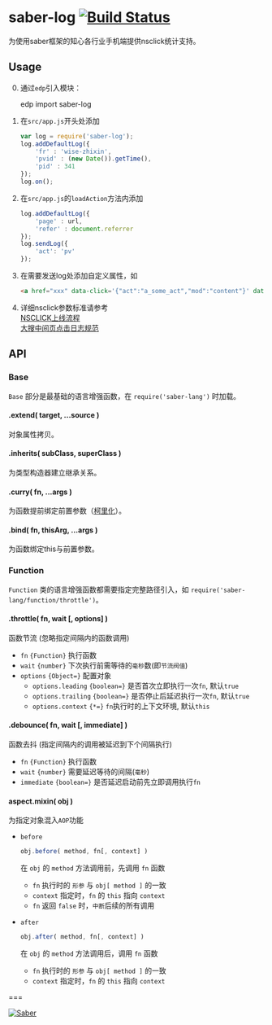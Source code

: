 saber-log [![Build Status](https://travis-ci.org/ecomfe/saber-log.png)](https://travis-ci.org/ecomfe/saber-log)
===

为使用saber框架的知心各行业手机端提供nsclick统计支持。

## Usage

0. 通过`edp`引入模块：

    edp import saber-log

1. 在`src/app.js`开头处添加
    ```javascript
    var log = require('saber-log');
    log.addDefaultLog({
        'fr' : 'wise-zhixin',
        'pvid' : (new Date()).getTime(),
        'pid' : 341
    });
    log.on();
    ```

2. 在`src/app.js`的`loadAction`方法内添加
    ```javascript
    log.addDefaultLog({
        'page' : url,
        'refer' : document.referrer
    });
    log.sendLog({
        'act': 'pv'
    });
    ```
3. 在需要发送log处添加自定义属性，如
    ```html
    <a href="xxx" data-click='{"act":"a_some_act","mod":"content"}' data-log="btn">xxx</a>
    ```

4. 详细nsclick参数标准请参考  
    [NSCLICK上线流程](http://wiki.babel.baidu.com/twiki/bin/view/Ps/OP/NSCLICK%E4%B8%8A%E7%BA%BF%E6%B5%81%E7%A8%8B)  
    [大搜中间页点击日志规范](http://wiki.babel.baidu.com/twiki/pub/Ps/Rank/UbsTopic/Middle_page/%E5%A4%A7%E6%90%9C%E7%B4%A2%E4%B8%AD%E9%97%B4%E9%A1%B5%E7%82%B9%E5%87%BB%E6%97%A5%E5%BF%97%E8%A7%84%E8%8C%83v0.4.pdf)

## API

### Base

`Base` 部分是最基础的语言增强函数，在 `require('saber-lang')` 时加载。

#### .extend( target, ...source )

对象属性拷贝。

#### .inherits( subClass, superClass )

为类型构造器建立继承关系。

#### .curry( fn, ...args )

为函数提前绑定前置参数（[柯里化](http://en.wikipedia.org/wiki/Currying)）。

#### .bind( fn, thisArg, ...args )

为函数绑定this与前置参数。

### Function

`Function` 类的语言增强函数都需要指定完整路径引入，如 `require('saber-lang/function/throttle')`。

#### .throttle( fn, wait [, options] )

函数节流 (忽略指定间隔内的函数调用)

+ `fn` `{Function}` 执行函数
+ `wait` `{number}` 下次执行前需等待的`毫秒`数(即`节流阀值`)
+ `options` `{Object=}` 配置对象
    + `options.leading` `{boolean=}` 是否首次立即执行一次`fn`, 默认`true`
    + `options.trailing` `{boolean=}` 是否停止后延迟执行一次`fn`, 默认`true`
    + `options.context` `{*=}` `fn`执行时的上下文环境, 默认`this`

#### .debounce( fn, wait [, immediate] )

函数去抖 (指定间隔内的调用被延迟到下个间隔执行)

+ `fn` `{Function}` 执行函数
+ `wait` `{number}` 需要延迟等待的间隔(`毫秒`)
+ `immediate` `{boolean=}` 是否延迟启动前先立即调用执行`fn`

#### aspect.mixin( obj )

为指定对象混入`AOP`功能

+ `before`

	```javascript
	obj.before( method, fn[, context] )
	```

	在 `obj` 的 `method` 方法调用前，先调用 `fn` 函数
	
	* `fn` 执行时的 `形参` 与 `obj[ method ]` 的一致
	* `context` 指定时，`fn` 的 `this` 指向 `context`
	* `fn` 返回 `false` 时，`中断`后续的所有调用

+ `after`

	```javascript
	obj.after( method, fn[, context] )
	```

	在 `obj` 的 `method` 方法调用后，调用 `fn` 函数
	
	* `fn` 执行时的 `形参` 与 `obj[ method ]` 的一致
	* `context` 指定时，`fn` 的 `this` 指向 `context`



===

[![Saber](https://f.cloud.github.com/assets/157338/1485433/aeb5c72a-4714-11e3-87ae-7ef8ae66e605.png)](http://ecomfe.github.io/saber/)
